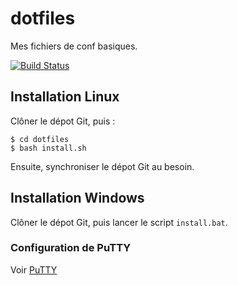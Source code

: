 dotfiles
========

Mes fichiers de conf basiques.

[![Build Status](https://secure.travis-ci.org/sroccaserra/dotfiles.png)](http://travis-ci.org/sroccaserra/dotfiles)

Installation Linux
------------------

Clôner le dépot Git, puis :

    $ cd dotfiles
    $ bash install.sh

Ensuite, synchroniser le dépot Git au besoin.

Installation Windows
--------------------

Clôner le dépot Git, puis lancer le script `install.bat`.

### Configuration de PuTTY

Voir [PuTTY](https://github.com/sroccaserra/dotfiles/wiki/PuTTY)


